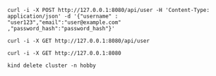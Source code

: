 ```shell
curl -i -X POST http://127.0.0.1:8080/api/user -H 'Content-Type: application/json' -d '{"username" : "user123","email":"user@example.com" ,"password_hash":"password_hash"}'
```

```shell
curl -i -X GET http://127.0.0.1:8080/api/user
```

```shell
curl -i -X GET http://127.0.0.1:8080
```
```shell
kind delete cluster -n hobby
```